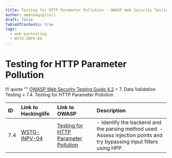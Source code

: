 ```yaml
---
title: Testing for HTTP Parameter Pollution - OWASP Web Security Testing Guide 
author: amandaguglieri
draft: false
TableOfContents: true
tags:
  - web pentesting
  - WSTG-INPV-04
---
```




# Testing for HTTP Parameter Pollution

!!! quote ""
	[OWASP Web Security Testing Guide 4.2](index.md) > 7. Data Validation Testing > 7.4. Testing for HTTP Parameter Pollution

|ID|Link to Hackinglife|Link to OWASP|Description|
|:---|:---|:---|:---|
|7.4|[WSTG-INPV-04](WSTG-INPV-04.md)|[Testing for HTTP Parameter Pollution](https://owasp.org/www-project-web-security-testing-guide/latest/4-Web_Application_Security_Testing/07-Input_Validation_Testing/04-Testing_for_HTTP_Parameter_Pollution)|- Identify the backend and the parsing method used.  - Assess injection points and try bypassing input filters using HPP.|

